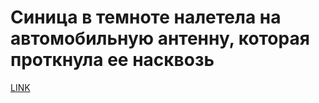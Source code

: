 # Синица в темноте налетела на автомобильную антенну, которая проткнула ее насквозь



[LINK](https://varlamov.ru/2014182.html)